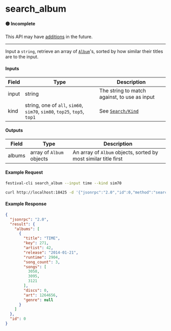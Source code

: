 # search_album

#### 🟡 Incomplete
This API may have [additions](/api-stability/marker.md) in the future.

---

Input a `string`, retrieve an array of [`Album`](/common-objects/album.md)'s, sorted by how similar their titles are to the input.

#### Inputs

| Field | Type                                                                     | Description |
|-------|--------------------------------------------------------------------------|-------------|
| input | string                                                                   | The string to match against, to use as input
| kind  | string, one of `all`, `sim60`, `sim70`, `sim80`, `top25`, `top5`, `top1` | See [`Search/Kind`](/json-rpc/search/index.md#Kind)

#### Outputs

| Field  | Type                     | Description |
|--------|--------------------------|-------------|
| albums | array of `Album` objects | An array of `Album` objects, sorted by most similar title first

#### Example Request
```bash
festival-cli search_album --input time --kind sim70
```
```bash
curl http://localhost:18425 -d '{"jsonrpc":"2.0","id":0,"method":"search_album","params":{"input":"time","kind":"sim70"}}'
```

#### Example Response
```json
{
  "jsonrpc": "2.0",
  "result": {
    "albums": [
      {
        "title": "TIME",
        "key": 271,
        "artist": 42,
        "release": "2014-01-21",
        "runtime": 2904,
        "song_count": 3,
        "songs": [
          3058,
          3095,
          3121
        ],
        "discs": 0,
        "art": 1264656,
        "genre": null
      }
    ]
  },
  "id": 0
}
```
